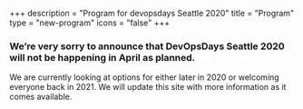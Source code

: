 +++
description = "Program for devopsdays Seattle 2020"
title = "Program"
type = "new-program"
icons = "false"
+++
### We’re very sorry to announce that DevOpsDays Seattle 2020 will not be happening in April as planned.

We are currently looking at options for either later in 2020 or welcoming everyone back in 2021. We will update this site with more information as it comes available.
